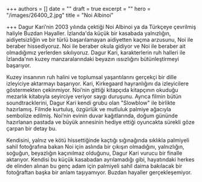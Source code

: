 +++
authors = []
date = ""
draft = true
excerpt = ""
hero = "/images/26400_2.jpg"
title = "Noi Albinoi"

+++
Dagur Kari’nin 2003 yılında çektiği Noi Albinoi ya da Türkçeye çevrilmiş haliyle Buzdan Hayaller. İzlanda'da küçük bir kasabada yalnızlığın, aidiyetsizliğin ve bir türlü başarılamayan aidiyetten kaçma arzusunu, Noi ile beraber hissediyoruz. Noi ile beraber okula gidiyor ve Noi ile beraber ait olmadığımız yerlerden sıkılıyoruz. Dagur Kari, karakterlerin ruh halleri ile İzlanda'nın kuzey manzaralarındaki beyazın ıssızlığını bütünleştirmeyi başarıyor. 

Kuzey insanının ruh halini ve toplumsal yaşantılarını gerçekçi bir dille izleyiciye aktarmayı başarıyor. Kari, Kirkegaard hayranlığını da izleyicilere göstermekten çekinmiyor. Noi’nin gittiği kitapçıda kitapçının okuduğu mezarlık kitabıyla seyirciye veriyor saygı duruşunu. Ayrıca filmin bütün soundtracklerini, Dagur Kari kendi grubu olan "Slowblow" ile birlikte hazırlamış. Filmde kurtuluş, özgürlük ve mutluluk palmiye ağacıyla sembolize edilmiş. Noi’nin evinin duvar kağıtlarında, doğum gününde hazırlanan pastada ve büyük annesinin hediye ettiği oyuncakta sürekli göze çarpan bir detay bu. 

Kendisini, yalnız ve kötü hissettiğinde kaçtığı sığınağında sıklıkla palmiyeli sahil fotoğrafına bakan Noi için aslında bir çıkışın olmadığını, yalnızlığın, soğuğun, beyazlığın kaçınılmaz olduğunu, Dagur Kari vurucu bir finalle aktarıyor. Kendisi bu küçük kasabadan ayrılamadığı gibi, hayatındaki herkes de elinden alınan bu genç adam için palmiyeli sahil daima bakılacak bir fotoğraftan başka bir anlam taşıyamıyor. Buzdan hayaller gerçekleşemiyor.